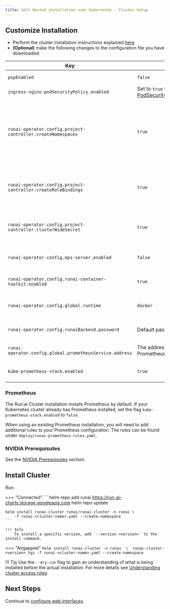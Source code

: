 ```yaml
---
title: Self Hosted installation over Kubernetes - Cluster Setup
---
```

## Customize Installation

* Perform the cluster installation instructions explained [here](../../../cluster-setup/cluster-install/#step-3-install-runai). 
* __(Optional)__ make the following changes to the configuration file you have downloaded:


|  Key     |  Default  | Description |
|----------|----------|-------------| 
| `pspEnabled` |  `false` | Set to `true` when using [PodSecurityPolicy](https://kubernetes.io/docs/concepts/policy/pod-security-policy/){target=_blank} | 
| `ingress-nginx.podSecurityPolicy.enabled` | Set to `true` when using [PodSecurityPolicy](https://kubernetes.io/docs/concepts/policy/pod-security-policy/){target=_blank}  | 
| `runai-operator.config.project-controller.createNamespaces` |  `true` | Set to `false` if unwilling to provide Run:ai the ability to create namespaces, or would want to create namespaces manually rather than use the Run:ai convention of `runai-<PROJECT-NAME>`. When set to `false`, will require an additional [manual step](project-management.md) when creating new Run:ai Projects. | 
| `runai-operator.config.project-controller.createRoleBindings` |  `true` | Automatically assign Users to Projects. Set to `false` if unwilling to provide Run:ai the ability to set _RoleBinding_. When set to `false`, will require an additional [manual step](project-management.md) when adding or removing users from Projects.  | 
| `runai-operator.config.project-controller.clusterWideSecret` | `true` | Set to `false` if unwilling to provide Run:ai the ability to create Kubernetes Secrets. When not enabled, automatic [secret propagation](../../../../researcher-setup/use-secrets/#secrets-and-projects) will not be available | 
| `runai-operator.config.mps-server.enabled` |  `false` | Allow the use of __NVIDIA MPS__. MPS is useful with _Inference_ workloads. Requires extra cluster permissions <!-- (../preparations/#cluster-installation) --> | 
| `runai-operator.config.runai-container-toolkit.enabled` | `true` | Controls the usage of __Fractions__. Requires extra cluster permissions <!-- >](../preparations/#cluster-installation) --> | 
| `runai-operator.config.global.runtime` | `docker` | Defines the container runtime of the cluster (supports `docker` and `containerd`). Set to `containerd` when using Tanzu  | 
| `runai-operator.config.runaiBackend.password` | Default password already set  | [admin@run.ai](mailto:admin.run.ai) password. Need to change only if you have changed the password [here](../backend/#other-changes-to-perform) | 
| `runai-operator.config.global.prometheusService.address` | The address of the default Prometheus Service | If you installed your own custom Prometheus Service, add this field with the address |
| `kube-prometheus-stack.enabled` | `true` | Install Prometheus. Set to `false` if __Prometheus__ is already installed in cluster |


### Prometheus 

The Run:ai Cluster installation installs Prometheus by default. If your Kubernetes cluster already has Prometheus installed, set the flag `kube-prometheus-stack.enabled` to `false`.

When using an existing Prometheus installation, you will need to add additional rules to your Prometheus configuration. The rules can be found under `deploy/runai-prometheus-rules.yaml`.

 

### NVIDIA Prerequisutes

See the [NVIDIA Prerequisutes](../../cluster-setup/cluster-prerequisites.md#nvidia) section. 


<!-- 
admission-controller:
  args:
    runaiFractionalMinAllocationEnforcementBytes: 1000000  
-->

## Install Cluster


Run:

=== "Connected"
    ```
    helm repo add runai https://run-ai-charts.storage.googleapis.com
    helm repo update

    helm install runai-cluster runai/runai-cluster -n runai \
        -f runai-<cluster-name>.yaml --create-namespace
    ```

    !!! Info
        To install a specific version, add `--version <version>` to the install command.

=== "Airgapped"
    ```
    helm install runai-cluster -n runai  \ 
      runai-cluster-<version>.tgz -f runai-<cluster-name>.yaml --create-namespace
    ```

!!! Tip
    Use the  `--dry-run` flag to gain an understanding of what is being installed before the actual installation. For more details see [Understanding cluster access roles](../../../config/access-roles/).


## Next Steps

Continue to [configure web interfaces](ui.md).

